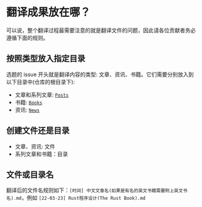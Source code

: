 # 翻译成果放在哪？
可以说，整个翻译过程最需要注意的就是翻译文件的问题，因此请各位贡献者务必遵循下面的规则。

## 按照类型放入指定目录
选题的 issue 开头就是翻译内容的类型: 文章、资讯、书籍。它们需要分别放入到以下目录中(仓库的根目录下):

- 文章和系列文章: [`Posts`](https://github.com/studyrs/RustTT/tree/main/Posts)
- 书籍: [`Books`](https://github.com/studyrs/RustTT/tree/main/Books)
- 资讯: [`News`](https://github.com/studyrs/RustTT/tree/main/News)


## 创建文件还是目录

- 文章、资讯: 文件
- 系列文章和书籍：目录

## 文件或目录名

翻译后的文件名规则如下：`[时间] 中文文章名(如果是有名的英文书籍需要附上英文书名).md`，例如 `[22-03-23] Rust程序设计(The Rust Book).md`
